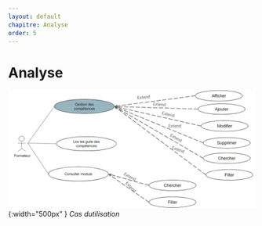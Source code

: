 ```yaml
---
layout: default
chapitre: Analyse
order: 5
---
```




<!-- new slide -->

# Analyse

![Analyse](./images/cas-dutilisation.png){:width="500px" }
*Cas dutilisation*
<!-- note -->
